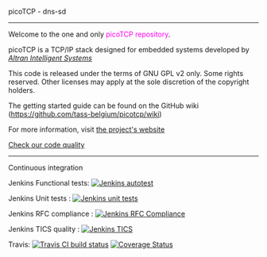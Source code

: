 picoTCP - dns-sd

---------------

Welcome to the one and only <font color=ff00f0>picoTCP repository</font>. 

picoTCP is a TCP/IP stack designed for embedded systems developed by *[Altran Intelligent Systems](http://intelligent-systems.altran.com/)*

This code is released under the terms of GNU GPL v2 only. Some rights reserved.
Other licenses may apply at the sole discretion of the copyright holders.

The getting started guide can be found on the GitHub wiki (https://github.com/tass-belgium/picotcp/wiki)

For more information, visit [the project's website](http://www.picotcp.com)

[Check our code quality](http://95.138.172.54:42506/TIOBEPortal/TICS/treeviewer?)


---------------

Continuous integration

Jenkins Functional tests: 
[![Jenkins autotest](http://162.13.84.104:8080/buildStatus/icon?job=PicoTCP_rel_autotest)](http://162.13.84.104:8080/job/PicoTCP_rel_autotest)

Jenkins Unit tests      : 
[![Jenkins unit tests](http://162.13.84.104:8080/buildStatus/icon?job=PicoTCP_rel_unit_tests)](http://162.13.84.104:8080/job/PicoTCP_rel_unit_tests)

Jenkins RFC compliance  :
[![Jenkins RFC Compliance](http://162.13.84.104:8080/buildStatus/icon?job=PicoTCP_rel_RF_mbed)](http://162.13.84.104:8080/job/PicoTCP_rel_RF_mbed)

Jenkins TICS quality    :
[![Jenkins TICS](http://162.13.84.104:8080/buildStatus/icon?job=PicoTCP_rel_TICS)](http://162.13.84.104:8080/job/PicoTCP_rel_TICS/)

Travis: 
[![Travis CI build status](https://api.travis-ci.org/tass-belgium/picotcp.svg)](https://travis-ci.org/tass-belgium/picotcp)
[![Coverage Status](https://img.shields.io/coveralls/tass-belgium/picotcp.svg)](https://coveralls.io/r/tass-belgium/picotcp?branch=master)
